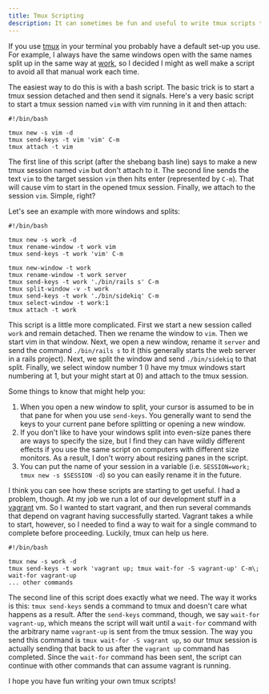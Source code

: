```yaml
---
title: Tmux Scripting
description: It can sometimes be fun and useful to write tmux scripts that get everything you need running at once. Peter gives you some tips on how to write scripts for tmux.
---
```


If you use [tmux](https://tmux.github.io/) in your terminal you probably have a default set-up you use. For example, I always have the same windows open with the same names split up in the same way at [work](https://reverb.com), so I decided I might as well make a script to avoid all that manual work each time.

The easiest way to do this is with a bash script. The basic trick is to start a tmux session detached and then send it signals. Here's a very basic script to start a tmux session named `vim` with vim running in it and then attach:

    #!/bin/bash

    tmux new -s vim -d
    tmux send-keys -t vim 'vim' C-m
    tmux attach -t vim

The first line of this script (after the shebang bash line) says to make a new tmux session named `vim` but don't attach to it. The second line sends the text `vim` to the target session `vim` then hits enter (represented by `C-m`). That will cause vim to start in the opened tmux session. Finally, we attach to the session `vim`. Simple, right?

Let's see an example with more windows and splits:

    #!/bin/bash

    tmux new -s work -d
    tmux rename-window -t work vim
    tmux send-keys -t work 'vim' C-m

    tmux new-window -t work
    tmux rename-window -t work server
    tmux send-keys -t work './bin/rails s' C-m
    tmux split-window -v -t work
    tmux send-keys -t work './bin/sidekiq' C-m
    tmux select-window -t work:1
    tmux attach -t work

This script is a little more complicated. First we start a new session called `work` and remain detached. Then we rename the window to `vim`. Then we start vim in that window. Next, we open a new window, rename it `server` and send the command `./bin/rails s` to it (this generally starts the web server in a rails project). Next, we split the window and send `./bin/sidekiq` to that split. Finally, we select window number 1 (I have my tmux windows start numbering at 1, but your might start at 0) and attach to the tmux session.

Some things to know that might help you:

1. When you open a new window to split, your cursor is assumed to be in that pane for when you use `send-keys`. You generally want to send the keys to your current pane before splitting or opening a new window.
2. If you don't like to have your windows split into even-size panes there are ways to specify the size, but I find they can have wildly different effects if you use the same script on computers with different size monitors. As a result, I don't worry about resizing panes in the script.
3. You can put the name of your session in a variable (i.e. `SESSION=work; tmux new -s $SESSION -d`) so you can easily rename it in the future.

I think you can see how these scripts are starting to get useful. I had a problem, though. At my job we run a lot of our development stuff in a [vagrant](https://www.vagrantup.com/) vm. So I wanted to start vagrant, and then run several commands that depend on vagrant having successfully started. Vagrant takes a while to start, however, so I needed to find a way to wait for a single command to complete before proceeding. Luckily, tmux can help us here.

    #!/bin/bash

    tmux new -s work -d
    tmux send-keys -t work 'vagrant up; tmux wait-for -S vagrant-up' C-m\; wait-for vagrant-up
    ... other commands

The second line of this script does exactly what we need. The way it works is this: `tmux send-keys` sends a command to tmux and doesn't care what happens as a result. After the `send-keys` command, though, we say `wait-for vagrant-up`, which means the script will wait until a `wait-for` command with the arbitrary name `vagrant-up` is sent from the tmux session. The way you send this command is `tmux wait-for -S vagrant up`, so our tmux session is actually sending that back to us after the `vagrant up` command has completed. Since the `wait-for` command has been sent, the script can continue with other commands that can assume vagrant is running.

I hope you have fun writing your own tmux scripts!
